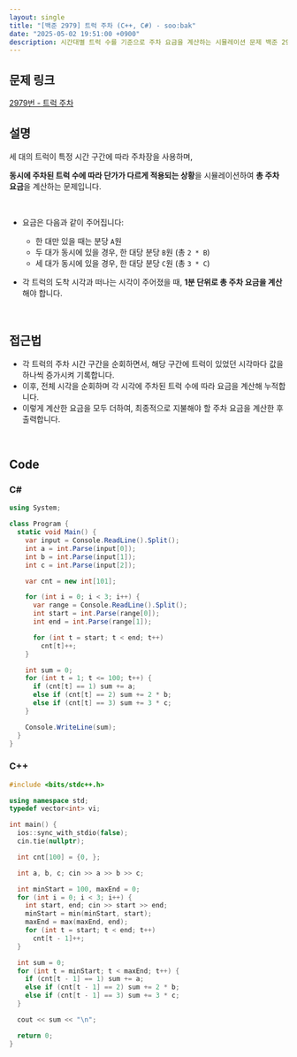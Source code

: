 ```yaml
---
layout: single
title: "[백준 2979] 트럭 주차 (C++, C#) - soo:bak"
date: "2025-05-02 19:51:00 +0900"
description: 시간대별 트럭 수를 기준으로 주차 요금을 계산하는 시뮬레이션 문제 백준 2979번 트럭 주차의 C++ 및 C# 풀이와 해설
---
```


## 문제 링크
[2979번 - 트럭 주차](https://www.acmicpc.net/problem/2979)

## 설명
세 대의 트럭이 특정 시간 구간에 따라 주차장을 사용하며,

**동시에 주차된 트럭 수에 따라 단가가 다르게 적용되는 상황**을 시뮬레이션하여 **총 주차 요금**을 계산하는 문제입니다.

<br>

- 요금은 다음과 같이 주어집니다:
  - 한 대만 있을 때는 분당 `A`원
  - 두 대가 동시에 있을 경우, 한 대당 분당 `B`원 (총 `2 * B`)
  - 세 대가 동시에 있을 경우, 한 대당 분당 `C`원 (총 `3 * C`)

- 각 트럭의 도착 시각과 떠나는 시각이 주어졌을 때, **1분 단위로 총 주차 요금을 계산**해야 합니다.

<br>

## 접근법

- 각 트럭의 주차 시간 구간을 순회하면서, 해당 구간에 트럭이 있었던 시각마다 값을 하나씩 증가시켜 기록합니다.
- 이후, 전체 시각을 순회하며 각 시각에 주차된 트럭 수에 따라 요금을 계산해 누적합니다.
- 이렇게 계산한 요금을 모두 더하여, 최종적으로 지불해야 할 주차 요금을 계산한 후 출력합니다.

<br>

## Code

### C#

```csharp
using System;

class Program {
  static void Main() {
    var input = Console.ReadLine().Split();
    int a = int.Parse(input[0]);
    int b = int.Parse(input[1]);
    int c = int.Parse(input[2]);

    var cnt = new int[101];

    for (int i = 0; i < 3; i++) {
      var range = Console.ReadLine().Split();
      int start = int.Parse(range[0]);
      int end = int.Parse(range[1]);

      for (int t = start; t < end; t++)
        cnt[t]++;
    }

    int sum = 0;
    for (int t = 1; t <= 100; t++) {
      if (cnt[t] == 1) sum += a;
      else if (cnt[t] == 2) sum += 2 * b;
      else if (cnt[t] == 3) sum += 3 * c;
    }

    Console.WriteLine(sum);
  }
}
```

### C++

```cpp
#include <bits/stdc++.h>

using namespace std;
typedef vector<int> vi;

int main() {
  ios::sync_with_stdio(false);
  cin.tie(nullptr);

  int cnt[100] = {0, };

  int a, b, c; cin >> a >> b >> c;

  int minStart = 100, maxEnd = 0;
  for (int i = 0; i < 3; i++) {
    int start, end; cin >> start >> end;
    minStart = min(minStart, start);
    maxEnd = max(maxEnd, end);
    for (int t = start; t < end; t++)
      cnt[t - 1]++;
  }

  int sum = 0;
  for (int t = minStart; t < maxEnd; t++) {
    if (cnt[t - 1] == 1) sum += a;
    else if (cnt[t - 1] == 2) sum += 2 * b;
    else if (cnt[t - 1] == 3) sum += 3 * c;
  }

  cout << sum << "\n";

  return 0;
}
```
